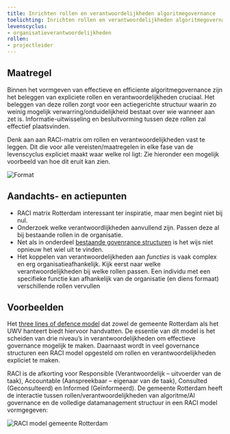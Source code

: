 ```yaml
---
title: Inrichten rollen en verantwoordelijkheden algoritmegovernance
toelichting: Inrichten rollen en verantwoordelijkheden algoritmegovernance
levenscyclus:
- organisatieverantwoordelijkheden
rollen:
- projectleider
---
```

<!-- tags -->

## Maatregel

Binnen het vormgeven van effectieve en efficiente algoritmegovernance zijn het beleggen van expliciete rollen en verantwoordelijkheden cruciaal.
Het beleggen van deze rollen zorgt voor een actiegerichte structuur waarin zo weinig mogelijk verwarring/onduidelijkheid bestaat over wie wanneer aan zet is. 
Informatie-uitwisseling en besluitvorming tussen deze rollen zal effectief plaatsvinden. 

Denk aan aan RACI-matrix om rollen en verantwoordelijkheden vast te leggen.
Dit die voor alle vereisten/maatregelen in elke fase van de levenscyclus expliciet maakt waar welke rol ligt: 
Zie hieronder een mogelijk voorbeeld van hoe dit eruit kan zien. 

![Format](https://github.com/user-attachments/assets/3debe7b6-0c42-40f5-a366-9cc5cc90cd3e)


## Aandachts- en actiepunten
- RACI matrix Rotterdam interessant ter inspiratie, maar men begint niet bij nul.
- Onderzoek welke verantwoordlijkheden aanvullend zijn. Passen deze al bij bestaande rollen in de organisatie.
- Net als in onderdeel [bestaande govenrance structuren](governance-structuur.md) is het wijs niet opnieuw het wiel uit te vinden.
- Het koppelen van verantwoordelijkheden aan *functies* is vaak complex en erg organisatieafhankelijk. Kijk eerst naar welke verantwoordelijkheden bij welke rollen passen. Een individu met een specifieke functie kan afhankelijk van de organisatie (en diens formaat) verschillende rollen vervullen
  
## Voorbeelden

Het [three lines of defence model](governance-structuur.md) dat zowel de gemeente Rotterdam als het UWV hanteert biedt hiervoor handvatten. 
De essentie van dit model is het scheiden van drie niveau’s in verantwoordelijkheden om effectieve governance mogelijk te maken. 
Daarnaast wordt in veel governance structuren een RACI model opgesteld om rollen en verantwoordelijkheden expliciet te maken. 

RACI is de afkorting voor Responsible (Verantwoordelijk – uitvoerder van de taak), Accountable (Aanspreekbaar – eigenaar van de taak), Consulted (Geconsulteerd) en Informed (Geïnformeerd). De gemeente Rotterdam heeft de interactie tussen rollen/verantwoordelijkheden van algoritme/AI governance en de volledige datamanagement structuur in een RACI model vormgegeven: 

![RACI model gemeente Rotterdam](https://github.com/user-attachments/assets/481cb81d-f098-4563-9718-5d625384c024)



